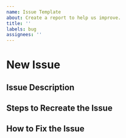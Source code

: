 ```yaml
---
name: Issue Template
about: Create a report to help us improve.
title: ''
labels: bug
assignees: ''
---
```


# New Issue

## <!-- The title of your issue -->

## Issue Description 
<!-- A detailed description of your issue -->

## Steps to Recreate the Issue 
<!-- A steps by step guide on how we can recreate the issue -->

## How to Fix the Issue
<!-- Recommend a way/s to fix the issue, if you have any -->
